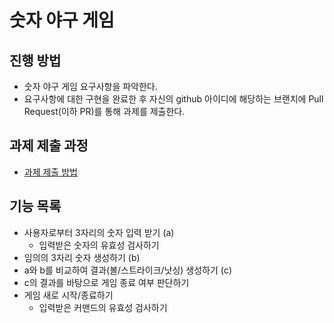 # 숫자 야구 게임
## 진행 방법
* 숫자 야구 게임 요구사항을 파악한다.
* 요구사항에 대한 구현을 완료한 후 자신의 github 아이디에 해당하는 브랜치에 Pull Request(이하 PR)를 통해 과제를 제출한다.

## 과제 제출 과정
* [과제 제출 방법](https://github.com/next-step/nextstep-docs/tree/master/precourse)

## 기능 목록
* 사용자로부터 3자리의 숫자 입력 받기 (a)
  * 입력받은 숫자의 유효성 검사하기
* 임의의 3자리 숫자 생성하기 (b)
* a와 b를 비교하여 결과(볼/스트라이크/낫싱) 생성하기 (c)
* c의 결과를 바탕으로 게임 종료 여부 판단하기
* 게임 새로 시작/종료하기
  * 입력받은 커맨드의 유효성 검사하기
